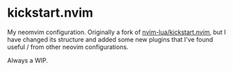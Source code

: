# kickstart.nvim

My neomvim configuration. Originally a fork of [nvim-lua/kickstart.nvim](https://github.com/nvim-lua/kickstart.nvim),
but I have changed its structure and added some new plugins that I've found useful / from other neovim configurations.

Always a WIP.
